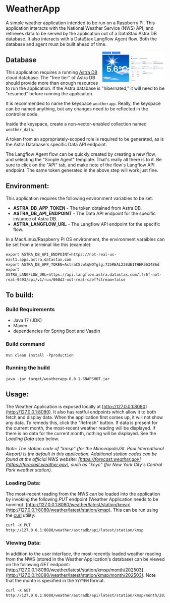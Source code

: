 # WeatherApp
A simple weather application intended to be run on a Raspberry Pi. This application interacts with the National Weather Service (NWS) API, and retrieves data to be served by the application out of a DataStax Astra DB database. It also interacts with a DataStax Langflow Agent flow. Both the database and agent must be built ahead of time.

<img src="weatherapp.png" width="200" align=right />

## Database

This application requires a running [Astra DB](https://astra.datastax.com) cloud database. The "free tier" of Astra DB should provide more than enough resources to run the application. If the Astra database is "hibernated," it will need to be "resumed" before running the applicaiton.

It is recommended to name the keyspace `weatherapp`. Really, the keyspace can be named anything, but any changes need to be reflected in the controller code.

Inside the keyspace, create a non-vector-enabled collection named `weather_data`.

A token from an appropriately-scoped role is required to be generated, as is the Astra Database's specific Data API endpoint.

The Langflow Agent flow can be quickly created by creating a new flow, and selecting the "Simple Agent" template. That's really all there is to it. Be sure to click on the "API" tab, and make note of the flow's Langflow API endpoint. The same token generated in the above step will work just fine.

## Environment:

This application requires the following environment variables to be set:

 - **ASTRA_DB_APP_TOKEN** - The token obtained from Astra DB.
 - **ASTRA_DB_API_ENDPOINT** - The Data API endpoint for the specific instance of Astra DB.
 - **ASTRA_LANGFLOW_URL** - The Langflow API endpoint for the specific flow.

In a Mac/Linux/Raspberry Pi OS environment, the environment varaibles can be set from a terminal like this (example):

```
export ASTRA_DB_API_ENDPOINT=https://not-real-us-east1.apps.astra.datastax.com
export ASTRA_DB_APP_TOKEN=AstraCS:wtqNOTglg:725REAL238dEITHER563486d
export ASTRA_LANGFLOW_URL=https://api.langflow.astra.datastax.com/lf/6f-not-real-9493/api/v1/run/060d2-not-real-caef?stream=false
```

## To build:

### Build Requirements

 - Java 17 (JDK)
 - Maven
 - dependencies for Spring Boot and Vaadin

### Build command

    mvn clean install -Pproduction

### Running the build

    java -jar target/weatherapp-0.0.1-SNAPSHOT.jar

## Usage:

The Weather Application is exposed locally at [http://127.0.0.1:8080](http://127.0.0.1:8080). It also has restful endpoints which allow it to both fetch and display data. When the application first comes up, it will not show any data. To remedy this, click the "Refresh" button. If data is present for the current month, the most-recent weather reading will be displayed. If there is no data for the current month, nothing will be displayed. See the _Loading Data_ step below.

*Note: The station code of "kmsp" (for the Minneapolis/St. Paul International Airport) is the default in this application. Additional station codes can be found at the official NWS website: [https://forecast.weather.gov](https://forecast.weather.gov), such as "knyc" (for New York City's Central Park weather station).*

### Loading Data:

The most-recent reading from the NWS can be loaded into the application by invoking the following _PUT_ endpoint (Weather Application needs to be running): [http://127.0.0.1:8080/weather/latest/station/kmsp](http://127.0.0.1:8080/weather/latest/station/kmsp).  This can be run using the [curl](https://www.curl.se) utility:

    curl -X PUT http://127.0.0.1:8080/weather/astradb/api/latest/station/kmsp
    
### Viewing Data:

In addition to the user interface, the most-recently loaded weather reading from the NWS (stored in the Weather Application's database) can be viewed on the following _GET_ endpoint: [http://127.0.0.1:8080/weather/latest/station/kmsp/month/202503](http://127.0.0.1:8080/weather/latest/station/kmsp/month/202503).  Note that the month is specified in the `YYYYMM` format.

    curl -X GET http://127.0.0.1:8080/weather/astradb/api/latest/station/kmsp/month/202503

